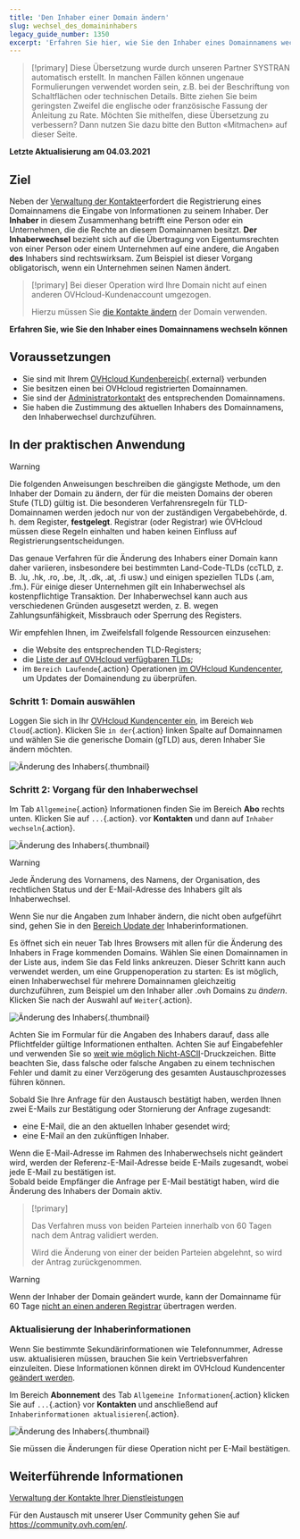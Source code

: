```yaml
---
title: 'Den Inhaber einer Domain ändern'
slug: wechsel_des_domaininhabers
legacy_guide_number: 1350
excerpt: 'Erfahren Sie hier, wie Sie den Inhaber eines Domainnamens wechseln können'
---
```


> [!primary]
> Diese Übersetzung wurde durch unseren Partner SYSTRAN automatisch erstellt. In manchen Fällen können ungenaue Formulierungen verwendet worden sein, z.B. bei der Beschriftung von Schaltflächen oder technischen Details. Bitte ziehen Sie beim geringsten Zweifel die englische oder französische Fassung der Anleitung zu Rate. Möchten Sie mithelfen, diese Übersetzung zu verbessern? Dann nutzen Sie dazu bitte den Button «Mitmachen» auf dieser Seite.
>

**Letzte Aktualisierung am 04.03.2021**

## Ziel

Neben der [Verwaltung der Kontakte](../../customer/verwaltung-der-kontakte/)erfordert die Registrierung eines Domainnamens die Eingabe von Informationen zu seinem Inhaber. Der **Inhaber** in diesem Zusammenhang betrifft eine Person oder ein Unternehmen, die die Rechte an diesem Domainnamen besitzt. **Der Inhaberwechsel** bezieht sich auf die Übertragung von Eigentumsrechten von einer Person oder einem Unternehmen auf eine andere, die Angaben **des** Inhabers sind rechtswirksam. Zum Beispiel ist dieser Vorgang obligatorisch, wenn ein Unternehmen seinen Namen ändert.

> [!primary]
>Bei dieser Operation wird Ihre Domain nicht auf einen anderen OVHcloud-Kundenaccount umgezogen.
>
>Hierzu müssen Sie [die Kontakte ändern](../../customer/verwaltung-der-kontakte/) der Domain verwenden.

**Erfahren Sie, wie Sie den Inhaber eines Domainnamens wechseln können**

## Voraussetzungen

- Sie sind mit Ihrem [OVHcloud Kundenbereich](https://www.ovh.com/auth/?action=gotomanager&from=https://www.ovh.de/&ovhSubsidiary=de){.external} verbunden
- Sie besitzen einen bei OVHcloud registrierten Domainnamen.
- Sie sind der [Administratorkontakt](../../customer/verwaltung-der-kontakte/) des entsprechenden Domainnamens.
- Sie haben die Zustimmung des aktuellen Inhabers des Domainnamens, den Inhaberwechsel durchzuführen.

## In der praktischen Anwendung

> [!warning]
>
> Die folgenden Anweisungen beschreiben die gängigste Methode, um den Inhaber der Domain zu ändern, der für die meisten Domains der oberen Stufe (TLD) gültig ist. Die besonderen Verfahrensregeln für TLD-Domainnamen werden jedoch nur von der zuständigen Vergabebehörde, d. h. dem Register, **festgelegt**. Registrar (oder Registrar) wie OVHcloud müssen diese Regeln einhalten und haben keinen Einfluss auf Registrierungsentscheidungen.
>
> Das genaue Verfahren für die Änderung des Inhabers einer Domain kann daher variieren, insbesondere bei bestimmten Land-Code-TLDs (ccTLD, z. B. .lu, .hk, .ro, .be, .lt, .dk, .at, .fi usw.) und einigen speziellen TLDs (.am, .fm.). Für einige dieser Unternehmen gilt ein Inhaberwechsel als kostenpflichtige Transaktion. Der Inhaberwechsel kann auch aus verschiedenen Gründen ausgesetzt werden, z. B. wegen Zahlungsunfähigkeit, Missbrauch oder Sperrung des Registers. 
>
> Wir empfehlen Ihnen, im Zweifelsfall folgende Ressourcen einzusehen:
>
> - die Website des entsprechenden TLD-Registers;
> - die [Liste der auf OVHcloud verfügbaren TLDs](https://www.ovh.de/domains/preise/);
> - im `Bereich Laufende`{.action} Operationen [im OVHcloud Kundencenter](https://www.ovh.com/auth/?action=gotomanager&from=https://www.ovh.de/&ovhSubsidiary=de), um Updates der Domainendung zu überprüfen.
>

### Schritt 1: Domain auswählen

Loggen Sie sich in Ihr [OVHcloud Kundencenter ein](https://www.ovh.com/auth/?action=gotomanager&from=https://www.ovh.de/&ovhSubsidiary=de), im Bereich `Web Cloud`{.action}. Klicken Sie `in der`{.action} linken Spalte auf Domainnamen und wählen Sie die generische Domain (gTLD) aus, deren Inhaber Sie ändern möchten.

![Änderung des Inhabers](images/SS_2.png){.thumbnail}

### Schritt 2: Vorgang für den Inhaberwechsel

Im Tab `Allgemeine`{.action} Informationen finden Sie im Bereich **Abo** rechts unten. Klicken Sie auf `...`{.action}. vor **Kontakten** und dann auf `Inhaber wechseln`{.action}.

![Änderung des Inhabers](images/3652-2.png){.thumbnail}

> [!warning]
>
> Jede Änderung des Vornamens, des Namens, der Organisation, des rechtlichen Status und der E-Mail-Adresse des Inhabers gilt als Inhaberwechsel.
> 
> Wenn Sie nur die Angaben zum Inhaber ändern, die nicht oben aufgeführt sind, gehen Sie in den [Bereich Update der](#updateownerinformation) Inhaberinformationen.
> 

Es öffnet sich ein neuer Tab Ihres Browsers mit allen für die Änderung des Inhabers in Frage kommenden Domains. Wählen Sie einen Domainnamen in der Liste aus, indem Sie das Feld links ankreuzen. Dieser Schritt kann auch verwendet werden, um eine Gruppenoperation zu starten: Es ist möglich, einen Inhaberwechsel für mehrere Domainnamen gleichzeitig durchzuführen, zum Beispiel um den Inhaber aller .ovh Domains zu *ändern*. Klicken Sie nach der Auswahl auf `Weiter`{.action}.

![Änderung des Inhabers](images/3657.PNG){.thumbnail}

Achten Sie im Formular für die Angaben des Inhabers darauf, dass alle Pflichtfelder gültige Informationen enthalten. Achten Sie auf Eingabefehler und verwenden Sie so [weit wie möglich Nicht-ASCII](http://facweb.cs.depaul.edu/sjost/it212/documents/ascii-pr.htm)-Druckzeichen. Bitte beachten Sie, dass falsche oder falsche Angaben zu einem technischen Fehler und damit zu einer Verzögerung des gesamten Austauschprozesses führen können. 

Sobald Sie Ihre Anfrage für den Austausch bestätigt haben, werden Ihnen zwei E-Mails zur Bestätigung oder Stornierung der Anfrage zugesandt:

- eine E-Mail, die an den aktuellen Inhaber gesendet wird;
- eine E-Mail an den zukünftigen Inhaber.

Wenn die E-Mail-Adresse im Rahmen des Inhaberwechsels nicht geändert wird, werden der Referenz-E-Mail-Adresse beide E-Mails zugesandt, wobei jede E-Mail zu bestätigen ist.
<br>Sobald beide Empfänger die Anfrage per E-Mail bestätigt haben, wird die Änderung des Inhabers der Domain aktiv.

> [!primary]
>
> Das Verfahren muss von beiden Parteien innerhalb von 60 Tagen nach dem Antrag validiert werden.
> 
> Wird die Änderung von einer der beiden Parteien abgelehnt, so wird der Antrag zurückgenommen.

> [!warning]
>
> Wenn der Inhaber der Domain geändert wurde, kann der Domainname für 60 Tage [nicht an einen anderen Registrar](../ausgehender-transfer-einer-generischen-oder-geografischen-domain/) übertragen werden. 

### Aktualisierung der Inhaberinformationen <a name="updateownerinformation"></a>

Wenn Sie bestimmte Sekundärinformationen wie Telefonnummer, Adresse usw. aktualisieren müssen, brauchen Sie kein Vertriebsverfahren einzuleiten. Diese Informationen können direkt im OVHcloud Kundencenter [geändert werden](https://www.ovh.com/auth/?action=gotomanager&from=https://www.ovh.de/&ovhSubsidiary=de).

Im Bereich **Abonnement** des Tab `Allgemeine Informationen`{.action} klicken Sie auf `...`{.action} vor **Kontakten** und anschließend auf `Inhaberinformationen aktualisieren`{.action}.

![Änderung des Inhabers](images/3658.png){.thumbnail}

Sie müssen die Änderungen für diese Operation nicht per E-Mail bestätigen.

## Weiterführende Informationen

[Verwaltung der Kontakte Ihrer Dienstleistungen](../../customer/verwaltung-der-kontakte/)

Für den Austausch mit unserer User Community gehen Sie auf <https://community.ovh.com/en/>.
